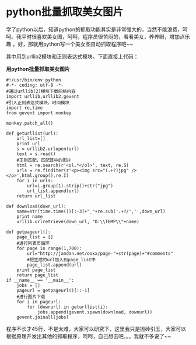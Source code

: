 # python批量抓取美女图片

学了python以后，知道python的抓取功能其实是非常强大的，当然不能浪费，呵呵。我平时很喜欢美女图，呵呵，程序员很苦闷的，看看美女，养养眼，增加点乐趣
。好，那就用python写一个美女图自动抓取程序吧~~  

其中用到urllib2模块和正则表达式模块。下面直接上代码：

**用python批量抓取美女图片**
    
    
    #!/usr/bin/env python
    #-*- coding: utf-8 -*-
    #通过urllib(2)模块下载网络内容
    import urllib,urllib2,gevent
    #引入正则表达式模块，时间模块
    import re,time
    from gevent import monkey
      
    monkey.patch_all()
      
    def geturllist(url):
        url_list=[]
        print url        
        s = urllib2.urlopen(url)
        text = s.read()
        #正则匹配，匹配其中的图片
        html = re.search(r'<ol.*</ol>', text, re.S)
        urls = re.finditer(r'<p><img src="(.+?)jpg" /></p>',html.group(),re.I)
        for i in urls:
            url=i.group(1).strip()+str("jpg")
            url_list.append(url)
        return url_list
      
    def download(down_url):
        name=str(time.time())[:-3]+"_"+re.sub('.+?/','',down_url)
        print name
        urllib.urlretrieve(down_url, "D:\\TEMP\\"+name)
      
    def getpageurl():
        page_list = []
        #进行列表页循环
        for page in range(1,700):
            url="http://jandan.net/ooxx/page-"+str(page)+"#comments"
            #把生成的url加入到page_list中
            page_list.append(url)
        print page_list
        return page_list
    if __name__ == '__main__':
        jobs = []
        pageurl = getpageurl()[::-1]
        #进行图片下载 
        for i in pageurl:
            for (downurl) in geturllist(i):
                jobs.append(gevent.spawn(download, downurl))
        gevent.joinall(jobs)

程序不长才45行，不是太难，大家可以研究下，这里我只是抛砖引玉，大家可以根据原理开发出其他的抓取程序，呵呵，自己想去吧。。。我就不多说了~~

